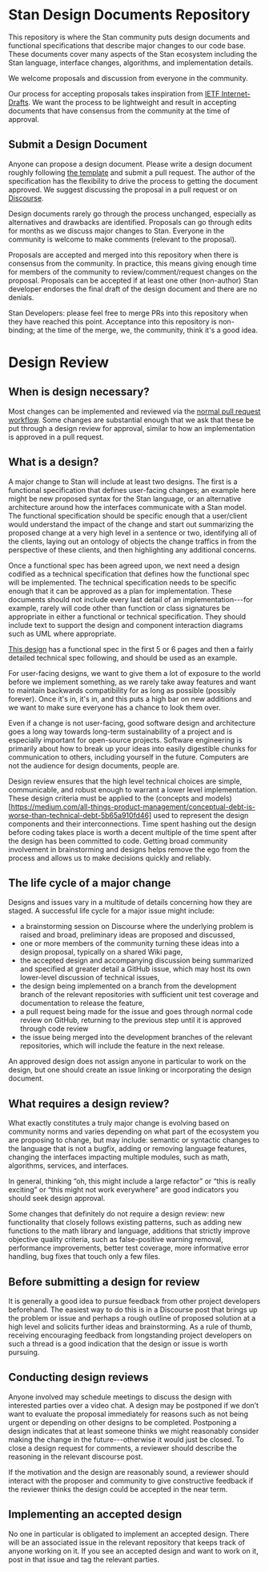 # Stan Design Documents Repository

This repository is where the Stan community puts design documents and functional specifications that describe major changes to our code base. These documents cover many aspects of the Stan ecosystem including the Stan language, interface changes, algorithms, and implementation details.

We welcome proposals and discussion from everyone in the community.

Our process for accepting proposals takes inspiration from [IETF Internet-Drafts](https://www.ietf.org/standards/ids/). We want the process to be lightweight and result in accepting documents that have consensus from the community at the time of approval.


## Submit a Design Document

Anyone can propose a design document. Please write a design document roughly following [the template](0000-template.md) and submit a pull request. The author of the specification has the flexibility to drive the process to getting the document approved. We suggest discussing the proposal in a pull request or on [Discourse](https://discourse.mc-stan.org).

Design documents rarely go through the process unchanged, especially as alternatives and drawbacks are identified. Proposals can go through edits for months as we discuss major changes to Stan. Everyone in the community is welcome to make comments (relevant to the proposal). 

Proposals are accepted and merged into this repository when there is consensus from the community. In practice, this means giving enough time for members of the community to review/comment/request changes on the proposal. Proposals can be accepted if at least one other (non-author) Stan developer endorses the final draft of the design document and there are no denials. 

Stan Developers: please feel free to merge PRs into this repository when they have reached this point. Acceptance into this repository is non-binding; at the time of the merge, we, the community, think it's a good idea.


# Design Review

## When is design necessary?

Most changes can be implemented and reviewed via the [normal pull request workflow](https://github.com/stan-dev/math/wiki/Developer-Doc#pull-requests). Some changes are substantial enough that we ask that these be put through a design review for approval, similar to how an implementation is approved in a pull request.


## What is a design?

A major change to Stan will include at least two designs. The first is a functional specification that defines user-facing changes; an example here might be new proposed syntax for the Stan language, or an alternative architecture around how the interfaces communicate with a Stan model. The functional specification should be specific enough that a user/client would understand the impact of the change and start out summarizing the proposed change at a very high level in a sentence or two, identifying all of the clients, laying out an ontology of objects the change traffics in from the perspective of these clients, and then highlighting any additional concerns.

Once a functional spec has been agreed upon, we next need a design codified as a technical specification that defines how the functional spec will be implemented. The technical specification needs to be specific enough that it can be approved as a plan for implementation. These documents should not include every last detail of an implementation---for example, rarely will code other than function or class signatures be appropriate in either a functional or technical specification. They should include text to support the design and component interaction diagrams such as UML where appropriate.

[This design](https://github.com/stan-dev/design-docs/blob/master/designs/0001-logger-io.md) has a functional spec in the first 5 or 6 pages and then a fairly detailed technical spec following, and should be used as an example.


For user-facing designs, we want to give them a lot of exposure to the world before we implement something, as we rarely take away features and want to maintain backwards compatibility for as long as possible (possibly forever). Once it's in, it's in, and this puts a high bar on new additions and we want to make sure everyone has a chance to look them over.

Even if a change is not user-facing, good software design and architecture goes a long way towards long-term sustainability of a project and is especially important for open-source projects. Software engineering is primarily about how to break up your ideas into easily digestible chunks for communication to others, including yourself in the future.  Computers are not the audience for design documents, people are.

Design review ensures that the high level technical choices are simple, communicable, and robust enough to warrant a lower level implementation.  These design criteria must be applied to the (concepts and models)[https://medium.com/all-things-product-management/conceptual-debt-is-worse-than-technical-debt-5b65a910fd46] used to represent the design components and their interconnections.  Time spent hashing out the design before coding takes place is worth a decent multiple of the time spent after the design has been committed to code. Getting broad community involvement in brainstorming and designs helps remove the ego from the process and allows us to make decisions quickly and reliably.

## The life cycle of a major change

Designs and issues vary in a multitude of details concerning how they are staged.  A successful life cycle for a major issue might include:

* a brainstorming session on Discourse where the underlying problem is raised and broad, preliminary ideas are proposed and discussed,
* one or more members of the community turning these ideas into a design proposal, typically on a shared Wiki page,
* the accepted design and accompanying discussion being summarized and specified at greater detail a GitHub issue, which may host its own lower-level discussion of technical issues,
* the design being implemented on a branch from the development branch of the relevant repositories with sufficient unit test coverage and documentation to release the feature,
* a pull request being made for the issue and goes through normal code review on GitHub, returning to the previous step until it is approved through code review
* the issue being merged into the development branches of the relevant repositories, which will include the feature in the next release.

An approved design does not assign anyone in particular to work on the design, but one should create an issue linking or incorporating the design document.

## What requires a design review?

What exactly constitutes a truly major change is evolving based on community norms and varies depending on what part of the ecosystem you are proposing to change, but may include:
semantic or syntactic changes to the language that is not a bugfix,
adding or removing language features,
changing the interfaces impacting multiple modules, such as math, algorithms, services, and interfaces.

In general, thinking “oh, this might include a large refactor” or “this is really exciting” or “this might not work everywhere” are good indicators you should seek design approval.

Some changes that definitely do not require a design review:
new functionality that closely follows existing patterns, such as adding new functions to the math library and language,
additions that strictly improve objective quality criteria, such as false-positive warning removal, performance improvements, better test coverage, more informative error handling,
bug fixes that touch only a few files.

## Before submitting a design for review

It is generally a good idea to pursue feedback from other project developers beforehand.  The easiest way to do this is in a Discourse post that brings up the problem or issue and perhaps a rough outline of proposed solution at a high level and solicits further ideas and brainstorming. As a rule of thumb, receiving encouraging feedback from longstanding project developers on such a thread is a good indication that the design or issue is worth pursuing.

## Conducting design reviews

Anyone involved may schedule meetings to discuss the design with interested parties over a video chat. A design may be postponed if we don’t want to evaluate the proposal immediately for reasons such as not being urgent or depending on other designs to be completed.  Postponing a design indicates that at least someone thinks we might reasonably consider making the change in the future---otherwise it would just be closed. To close a design request for comments, a reviewer should describe the reasoning in the relevant discourse post.

If the motivation and the design are reasonably sound, a reviewer should interact with the proposer and community to give constructive feedback if the reviewer thinks the design could be accepted in the near term.

## Implementing an accepted design

No one in particular is obligated to implement an accepted design.  There will be an associated issue in the relevant repository that keeps track of anyone working on it. If you see an accepted design and want to work on it, post in that issue and tag the relevant parties.

